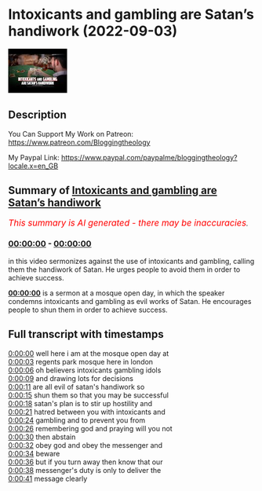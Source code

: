 # Intoxicants and gambling are Satan’s handiwork (2022-09-03)

![alt Intoxicants and gambling are Satan’s handiwork](7Yy0dnQUe0U.jpg "Intoxicants and gambling are Satan’s handiwork")

## Description

You Can Support My Work on Patreon:
https://www.patreon.com/Bloggingtheology

My Paypal Link: 
https://www.paypal.com/paypalme/bloggingtheology?locale.x=en_GB

## Summary of [Intoxicants and gambling are Satan’s handiwork](https://www.youtube.com/watch?v=7Yy0dnQUe0U)


*<span style="color:red; font-size:125%">This summary is AI generated - there may be inaccuracies</span>. [](/)*

### [00:00:00](https://www.youtube.com/watch?v=7Yy0dnQUe0U&t=0) - [00:00:00](https://www.youtube.com/watch?v=7Yy0dnQUe0U&t=0)

in this video sermonizes against the use of intoxicants and gambling, calling them the handiwork of Satan. He urges people to avoid them in order to achieve success.

**[00:00:00](https://www.youtube.com/watch?v=7Yy0dnQUe0U&t=0)**  is a sermon at a mosque open day, in which the speaker condemns intoxicants and gambling as evil works of Satan. He encourages people to shun them in order to achieve success.

## Full transcript with timestamps

[0:00:00](https://youtu.be/7Yy0dnQUe0U?t=0) well here i am at the mosque open day at  
[0:00:03](https://youtu.be/7Yy0dnQUe0U?t=3) regents park mosque here in london  
[0:00:06](https://youtu.be/7Yy0dnQUe0U?t=6) oh believers intoxicants gambling idols  
[0:00:09](https://youtu.be/7Yy0dnQUe0U?t=9) and drawing lots for decisions  
[0:00:11](https://youtu.be/7Yy0dnQUe0U?t=11) are all evil of satan's handiwork so  
[0:00:15](https://youtu.be/7Yy0dnQUe0U?t=15) shun them so that you may be successful  
[0:00:18](https://youtu.be/7Yy0dnQUe0U?t=18) satan's plan is to stir up hostility and  
[0:00:21](https://youtu.be/7Yy0dnQUe0U?t=21) hatred between you with intoxicants and  
[0:00:24](https://youtu.be/7Yy0dnQUe0U?t=24) gambling and to prevent you from  
[0:00:26](https://youtu.be/7Yy0dnQUe0U?t=26) remembering god and praying will you not  
[0:00:30](https://youtu.be/7Yy0dnQUe0U?t=30) then abstain  
[0:00:32](https://youtu.be/7Yy0dnQUe0U?t=32) obey god and obey the messenger and  
[0:00:34](https://youtu.be/7Yy0dnQUe0U?t=34) beware  
[0:00:36](https://youtu.be/7Yy0dnQUe0U?t=36) but if you turn away then know that our  
[0:00:38](https://youtu.be/7Yy0dnQUe0U?t=38) messenger's duty is only to deliver the  
[0:00:41](https://youtu.be/7Yy0dnQUe0U?t=41) message clearly  
